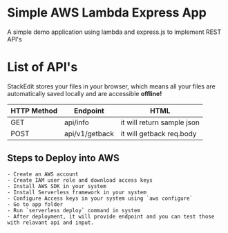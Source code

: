 # Simple AWS Lambda Express App

A simple demo application using lambda and express.js to implement REST API's


# List of API's

StackEdit stores your files in your browser, which means all your files are automatically saved locally and are accessible **offline!**

|HTTP Method     | Endpoint                      |HTML                     	   |
|----------------|-------------------------------|-----------------------------|
|GET			 |api/info            			 |it will return sample json   |
|POST			 | api/v1/getback           	 |it will getback req.body     |

## Steps to Deploy into AWS
	- Create an AWS account
	- Create IAM user role and download access keys
	- Install AWS SDK in your system
	- Install Serverless framework in your system
	- Configure Access keys in your system using `aws configure`
	- Go to app folder
	- Run `serverless deploy` command in system
	- After deployment, it will provide endpoint and you can test those with relavant api and input.

